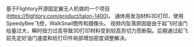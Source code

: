 基于Flightory开源固定翼无人机做的一个项目 (https://flightory.com/product/talon-1400)。
通体用发泡材料3D打印，使用SpeedyBee飞控，WalkSnail图传和摄像头。
视频内坠落原因是由于起飞时油门给量过大，瞬时扭力过高导致3D打印材料受到较高剪切力而断裂。后期通过起飞前先定好油门速度和给打印件局部增加密度调整解决。

